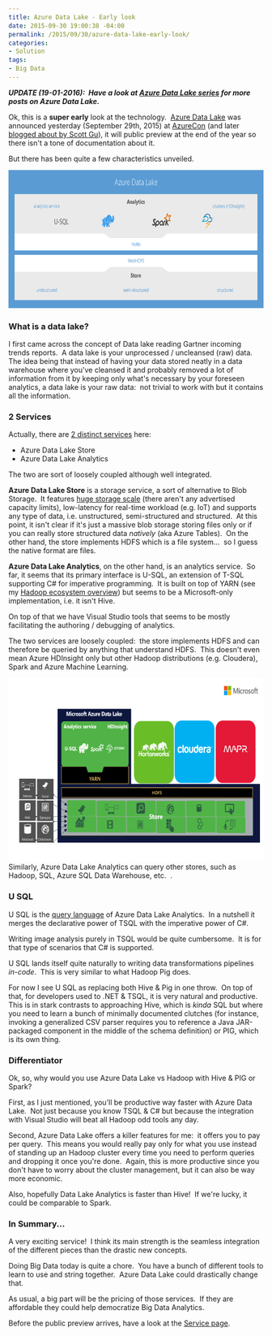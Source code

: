 ```yaml
---
title: Azure Data Lake - Early look
date: 2015-09-30 19:00:38 -04:00
permalink: /2015/09/30/azure-data-lake-early-look/
categories:
- Solution
tags:
- Big Data
---
```

<em><strong>UPDATE (19-01-2016):  Have a look at <a href="http://vincentlauzon.com/about/azure-data-lake/">Azure Data Lake series</a> for more posts on Azure Data Lake.</strong></em>

Ok, this is a <strong>super early</strong> look at the technology.  <a href="https://azure.microsoft.com/en-us/solutions/data-lake/" target="_blank">Azure Data Lake</a> was announced yesterday (September 29th, 2015) at <a href="https://azure.microsoft.com/en-us/azurecon/" target="_blank">AzureCon</a> (and later <a href="http://weblogs.asp.net/scottgu/announcing-general-availability-of-hdinsight-on-linux-new-data-lake-services-and-language" target="_blank">blogged about by Scott Gu</a>), it will public preview at the end of the year so there isn't a tone of documentation about it.

But there has been quite a few characteristics unveiled.

<a href="/assets/2015/9/azure-data-lake-early-look/data-lake-diagram.png"><img class="size-full wp-image-1303 aligncenter" src="/assets/2015/9/azure-data-lake-early-look/data-lake-diagram.png" alt="data-lake-diagram" width="700" height="272" /></a>
<h3>What is a data lake?</h3>
I first came across the concept of Data lake reading Gartner incoming trends reports.  A data lake is your unprocessed / uncleansed (raw) data.  The idea being that instead of having your data stored neatly in a data warehouse where you've cleansed it and probably removed a lot of information from it by keeping only what's necessary by your foreseen analytics, a data lake is your raw data:  not trivial to work with but it contains all the information.
<h3>2 Services</h3>
Actually, there are <a href="http://blogs.technet.com/b/dataplatforminsider/archive/2015/09/28/microsoft-expands-azure-data-lake-to-unleash-big-data-productivity.aspx" target="_blank">2 distinct services</a> here:
<ul>
	<li>Azure Data Lake Store</li>
	<li>Azure Data Lake Analytics</li>
</ul>
The two are sort of loosely coupled although well integrated.

<strong>Azure Data Lake Store</strong> is a storage service, a sort of alternative to Blob Storage.  It features <span style="text-decoration:underline;">huge storage scale</span> (there aren't any advertised capacity limits), low-latency for real-time workload (e.g. IoT) and supports any type of data, i.e. unstructured, semi-structured and structured.  At this point, it isn't clear if it's just a massive blob storage storing files only or if you can really store structured data <em>natively</em> (aka Azure Tables).  On the other hand, the store implements HDFS which is a file system...  so I guess the native format are files.

<strong>Azure Data Lake Analytics</strong>, on the other hand, is an analytics service.  So far, it seems that its primary interface is U-SQL, an extension of T-SQL supporting C# for imperative programming.  It is built on top of YARN (see my <a href="http://vincentlauzon.com/2015/09/20/hadoop-ecosystem-overview/">Hadoop ecosystem overview</a>) but seems to be a Microsoft-only implementation, i.e. it isn't Hive.

On top of that we have Visual Studio tools that seems to be mostly facilitating the authoring / debugging of analytics.

The two services are loosely coupled:  the store implements HDFS and can therefore be queried by anything that understand HDFS.  This doesn't even mean Azure HDInsight only but other Hadoop distributions (e.g. Cloudera),  Spark and Azure Machine Learning.

<a href="/assets/2015/9/azure-data-lake-early-look/928pic21.png"><img class="size-full wp-image-1301 aligncenter" src="/assets/2015/9/azure-data-lake-early-look/928pic21.png" alt="928Pic2[1]" width="640" height="360" /></a>Similarly, Azure Data Lake Analytics can query other stores, such as Hadoop, SQL, Azure SQL Data Warehouse, etc.  .
<h3>U SQL</h3>
U SQL is the <a href="http://blogs.msdn.com/b/visualstudio/archive/2015/09/28/introducing-u-sql.aspx" target="_blank">query language</a> of Azure Data Lake Analytics.  In a nutshell it merges the declarative power of TSQL with the imperative power of C#.

Writing image analysis purely in TSQL would be quite cumbersome.  It is for that type of scenarios that C# is supported.

U SQL lands itself quite naturally to writing data transformations pipelines <em>in-code</em>.  This is very similar to what Hadoop Pig does.

For now I see U SQL as replacing both Hive &amp; Pig in one throw.  On top of that, for developers used to .NET &amp; TSQL, it is very natural and productive.  This is in stark contrasts to approaching Hive, which is <em>kinda</em> SQL but where you need to learn a bunch of minimally documented clutches (for instance, invoking a generalized CSV parser requires you to reference a Java JAR-packaged component in the middle of the schema definition) or PIG, which is its own thing.
<h3>Differentiator</h3>
Ok, so, why would you use Azure Data Lake vs Hadoop with Hive &amp; PIG or Spark?

First, as I just mentioned, you'll be productive way faster with Azure Data Lake.  Not just because you know TSQL &amp; C# but because the integration with Visual Studio will beat all Hadoop odd tools any day.

Second, Azure Data Lake offers a killer features for me:  it offers you to pay per query.  This means you would really pay only for what you use instead of standing up an Hadoop cluster every time you need to perform queries and dropping it once you're done.  Again, this is more productive since you don't have to worry about the cluster management, but it can also be way more economic.

Also, hopefully Data Lake Analytics is faster than Hive!  If we're lucky, it could be comparable to Spark.
<h3>In Summary...</h3>
A very exciting service!  I think its main strength is the seamless integration of the different pieces than the drastic new concepts.

Doing Big Data today is quite a chore.  You have a bunch of different tools to learn to use and string together.  Azure Data Lake could drastically change that.

As usual, a big part will be the pricing of those services.  If they are affordable they could help democratize Big Data Analytics.

Before the public preview arrives, have a look at the <a href="https://azure.microsoft.com/en-us/solutions/data-lake/" target="_blank">Service page</a>.